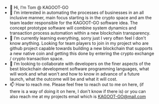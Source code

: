 - 👋 Hi, I’m Tom @ KAGOOT-GO
- 👀 I’m interested in automating the processes of businesses in an all inclusive manner, main focus starting is in the crypto space and am the team leader responsible for the KAGOOT-GO software idea. The concept prototype software will combine system dynamics and transaction process automation within a new blockchain transparency.   
- 🌱 I’m currently learning everything, sorry just I very often feel I don't know anything. Looking for team players to join in my project who are github project capable towards building a new blockchain that supports a new native coin and getting this done by entering the crypto exchange / crypto transaction space.
- 💞️ I’m looking to collaborate with developers on the finer aspects of the best blockchain development software programming languages, what will work and what won't and how to know in advance of a future launch, what the outcome will be and what it will cost.  
- 📫 How to reach me. Please feel free to reach out to me on here, (if there is a way of doing it on here, I don't know if there is) or you can also reach me at my projects email which is KAGOOT-GO@mail.com

<!---
KAGOOT-GO/KAGOOT-GO is a ✨ special ✨ repository because its `README.md` (this file) appears on your GitHub profile.
You can click the Preview link to take a look at your changes.
--->
